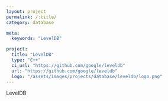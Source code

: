 ```yaml
---
layout: project
permalink: /:title/
category: database

meta:
  keywords: "LevelDB"

project:
  title: "LevelDB"
  type: "C++"
  ci_url: "https://github.com/google/leveldb"
  url: "https://github.com/google/leveldb"
  logo: "/assets/images/projects/database/leveldb/logo.png"
---
```


<p>LevelDB</p>
